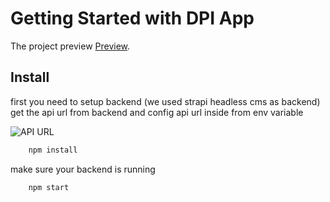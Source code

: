 # Getting Started with DPI App

The project preview [Preview](https://dpi-fontend.herokuapp.com/).

## Install

first you need to setup backend (we used strapi headless cms as backend)
get the api url from backend and config api url inside from env variable

![API URL](https://github.com/yeasin72/dpi-app/tree/master/screenshot/api.png)

```javascript Run this on terminal
    npm install
```

make sure your backend is running

```javascript after run this on terminal
    npm start
```
